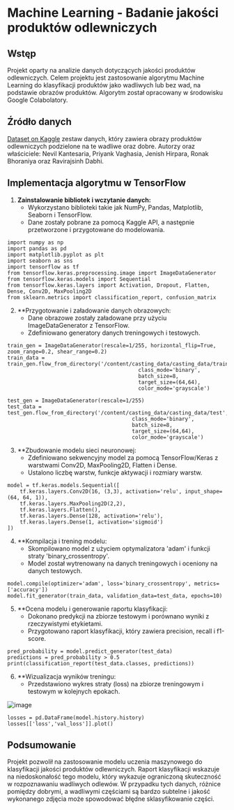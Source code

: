 # Machine Learning - Badanie jakości produktów odlewniczych

## Wstęp

Projekt oparty na analizie danych dotyczących jakości produktów odlewniczych. Celem projektu jest zastosowanie algorytmu Machine Learning do klasyfikacji produktów jako wadliwych lub bez wad, na podstawie obrazów produktów. Algorytm został opracowany w środowisku Google Colabolatory.

## Źródło danych
[Dataset on Kaggle](https://www.kaggle.com/ravirajsinh45/real-life-industrial-dataset-of-casting-product) zestaw danych, który zawiera obrazy produktów odlewniczych podzielone na te wadliwe oraz dobre.
Autorzy oraz właściciele: Nevil Kantesaria, Priyank Vaghasia, Jenish Hirpara, Ronak Bhoraniya oraz Ravirajsinh Dabhi.

## Implementacja algorytmu w TensorFlow

1. **Zainstalowanie bibliotek i wczytanie danych:**
   - Wykorzystano biblioteki takie jak NumPy, Pandas, Matplotlib, Seaborn i TensorFlow.
   - Dane zostały pobrane za pomocą Kaggle API, a następnie przetworzone i przygotowane do modelowania.
     

```
import numpy as np
import pandas as pd
import matplotlib.pyplot as plt
import seaborn as sns
import tensorflow as tf
from tensorflow.keras.preprocessing.image import ImageDataGenerator
from tensorflow.keras.models import Sequential
from tensorflow.keras.layers import Activation, Dropout, Flatten, Dense, Conv2D, MaxPooling2D
from sklearn.metrics import classification_report, confusion_matrix
```

2. **Przygotowanie i załadowanie danych obrazowych:
   - Dane obrazowe zostały załadowane przy użyciu ImageDataGenerator z TensorFlow.
   - Zdefiniowano generatory danych treningowych i testowych.
     

```
train_gen = ImageDataGenerator(rescale=1/255, horizontal_flip=True, zoom_range=0.2, shear_range=0.2)
train_data = train_gen.flow_from_directory('/content/casting_data/casting_data/train',
                                          class_mode='binary',
                                          batch_size=8,
                                          target_size=(64,64),
                                          color_mode='grayscale')

test_gen = ImageDataGenerator(rescale=1/255)
test_data = test_gen.flow_from_directory('/content/casting_data/casting_data/test',
                                        class_mode='binary',
                                        batch_size=8,
                                        target_size=(64,64),
                                        color_mode='grayscale')
```

3. **Zbudowanie modelu sieci neuronowej:
   - Zdefiniowano sekwencyjny model za pomocą TensorFlow/Keras z warstwami Conv2D, MaxPooling2D, Flatten i Dense.
   - Ustalono liczbę warstw, funkcje aktywacji i rozmiary warstw.
     
```
model = tf.keras.models.Sequential([
    tf.keras.layers.Conv2D(16, (3,3), activation='relu', input_shape=(64, 64, 1)),
    tf.keras.layers.MaxPooling2D(2,2),
    tf.keras.layers.Flatten(),
    tf.keras.layers.Dense(128, activation='relu'),
    tf.keras.layers.Dense(1, activation='sigmoid')
])
```
4. **Kompilacja i trening modelu:
   - Skompilowano model z użyciem optymalizatora 'adam' i funkcji straty 'binary_crossentropy'.
   - Model został wytrenowany na danych treningowych i oceniony na danych testowych.
     
```
model.compile(optimizer='adam', loss='binary_crossentropy', metrics=['accuracy'])
model.fit_generator(train_data, validation_data=test_data, epochs=10)
```

5. **Ocena modelu i generowanie raportu klasyfikacji:
   - Dokonano predykcji na zbiorze testowym i porównano wyniki z rzeczywistymi etykietami.
   - Przygotowano raport klasyfikacji, który zawiera precision, recall i f1-score.

```
pred_probability = model.predict_generator(test_data)
predictions = pred_probability > 0.5
print(classification_report(test_data.classes, predictions))
```

6. **Wizualizacja wyników treningu:
   - Przedstawiono wykres straty (loss) na zbiorze treningowym i testowym w kolejnych epokach.
     
![image](https://github.com/Jakub-Drabikowski/Machine-learning-kontrola-jakosci/assets/83064196/f2da8bcd-fb95-42e6-9c42-0259507e451b)

```
losses = pd.DataFrame(model.history.history)
losses[['loss','val_loss']].plot()
```

## Podsumowanie

Projekt pozwolił na zastosowanie modelu uczenia maszynowego do klasyfikacji jakości produktów odlewniczych. Raport klasyfikacji wskazuje na niedoskonałość tego modelu, który wykazuje ograniczoną skuteczność w rozpoznawaniu wadliwych odlewów. W przypadku tych danych, różnice pomiędzy dobrymi, a wadliwymi częściami są bardzo subtelne i jakość wykonanego zdjęcia może spowodować błędne sklasyfikowanie części.  

